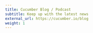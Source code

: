 ```yaml
---
title: Cucumber Blog / Podcast
subtitle: Keep up with the latest news
external_url: https://cucumber.io/blog
weight: 1
---
```

